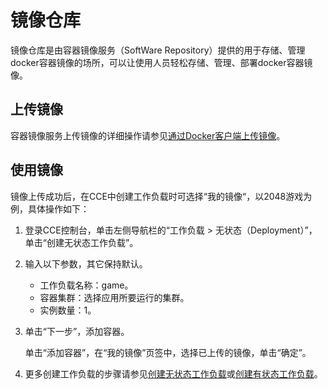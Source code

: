 # 镜像仓库<a name="cce_01_0063"></a>

镜像仓库是由容器镜像服务（SoftWare Repository）提供的用于存储、管理docker容器镜像的场所，可以让使用人员轻松存储、管理、部署docker容器镜像。

## 上传镜像<a name="section7184212152"></a>

容器镜像服务上传镜像的详细操作请参见[通过Docker客户端上传镜像](https://support.huaweicloud.com/usermanual-swr/swr_01_0011.html)。

## 使用镜像<a name="section38103566159"></a>

镜像上传成功后，在CCE中创建工作负载时可选择“我的镜像“，以2048游戏为例，具体操作如下：

1.  登录CCE控制台，单击左侧导航栏的“工作负载 \>  无状态（Deployment）”，单击“创建无状态工作负载”。
2.  输入以下参数，其它保持默认。
    -   工作负载名称：game。
    -   容器集群：选择应用所要运行的集群。
    -   实例数量：1。

3.  单击“下一步”，添加容器。

    单击“添加容器”，在“我的镜像”页签中，选择已上传的镜像，单击“确定”。

4.  更多创建工作负载的步骤请参见[创建无状态工作负载](创建无状态工作负载.md)或[创建有状态工作负载](创建有状态工作负载.md)。

